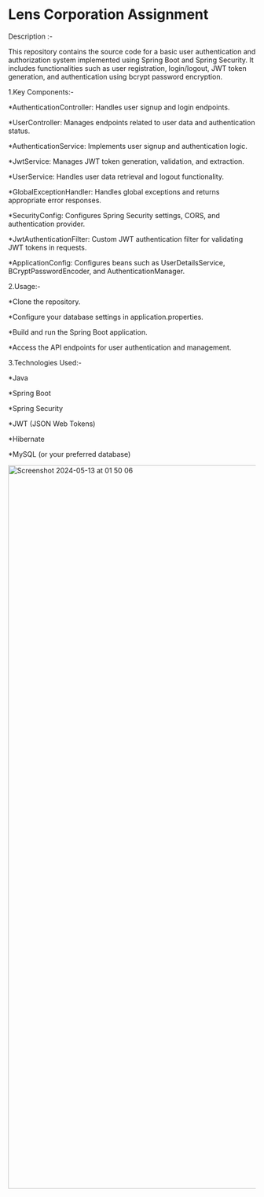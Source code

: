 # Lens Corporation Assignment

Description :- 

This repository contains the source code for a basic user authentication and authorization system implemented using Spring Boot and Spring Security. It includes functionalities such as user registration, login/logout, JWT token generation, and authentication using bcrypt password encryption.




1.Key Components:-
 
 *AuthenticationController: Handles user signup and login endpoints.
 
 *UserController: Manages endpoints related to user data and authentication status.
 
 *AuthenticationService: Implements user signup and authentication logic.
 
 *JwtService: Manages JWT token generation, validation, and extraction.
 
 *UserService: Handles user data retrieval and logout functionality.
 
 *GlobalExceptionHandler: Handles global exceptions and returns appropriate error responses.
 
 *SecurityConfig: Configures Spring Security settings, CORS, and authentication provider.
 
 *JwtAuthenticationFilter: Custom JWT authentication filter for validating JWT tokens in requests.
 
 *ApplicationConfig: Configures beans such as UserDetailsService, BCryptPasswordEncoder, and AuthenticationManager.


2.Usage:-
 
 *Clone the repository.
 
 *Configure your database settings in application.properties.
 
 *Build and run the Spring Boot application.
 
 *Access the API endpoints for user authentication and management.


3.Technologies Used:-
 
 *Java
 
 *Spring Boot
 
 *Spring Security
 
 *JWT (JSON Web Tokens)
 
 *Hibernate
 
 *MySQL (or your preferred database)




 <img width="1470" alt="Screenshot 2024-05-13 at 01 50 06" src="https://github.com/HarryPotter0107/Lens_Corporation_Assignment/assets/132452554/96e85948-9f22-4bf6-99ea-85460da3b8aa">
